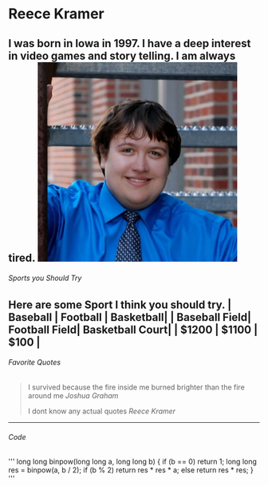 # Reece Kramer
I was born in Iowa in 1997. I have a deep interest in video games and story telling. I am always tired.
![This Is me](me.jpg)
---
###### Sports you Should Try
Here are some Sport I think you should try.
| Baseball | Football | Basketball|
| Baseball Field| Football Field| Basketball Court|
| $1200 | $1100 | $100 |
---
###### Favorite Quotes
> I survived because the fire inside me burned brighter than the fire around me *Joshua Graham*
>
> I dont know any actual quotes *Reece Kramer*

---
###### Code
'''
long long binpow(long long a, long long b) {
    if (b == 0)
        return 1;
    long long res = binpow(a, b / 2);
    if (b % 2)
        return res * res * a;
    else
        return res * res;
}
'''
